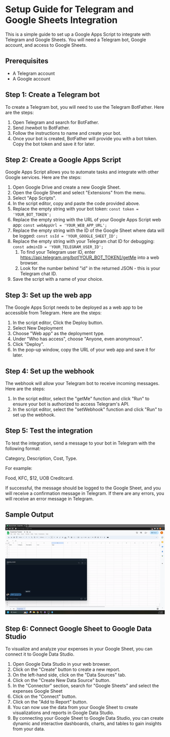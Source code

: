 # Setup Guide for Telegram and Google Sheets Integration
This is a simple guide to set up a Google Apps Script to integrate with Telegram and Google Sheets. You will need a Telegram bot, Google account, and access to Google Sheets.

## Prerequisites
- A Telegram account
- A Google account

## Step 1: Create a Telegram bot
To create a Telegram bot, you will need to use the Telegram BotFather. Here are the steps:

1. Open Telegram and search for BotFather.
2. Send /newbot to BotFather.
3. Follow the instructions to name and create your bot.
4. Once your bot is created, BotFather will provide you with a bot token. Copy the bot token and save it for later.

## Step 2: Create a Google Apps Script
Google Apps Script allows you to automate tasks and integrate with other Google services. Here are the steps:

1. Open Google Drive and create a new Google Sheet.
2. Open the Google Sheet and select "Extensions" from the menu.
3. Select "App Scripts".
4. In the script editor, copy and paste the code provided above.
5. Replace the empty string with your bot token:  `const token = 'YOUR_BOT_TOKEN';`
6. Replace the empty string with the URL of your Google Apps Script web app: `const webAppUrl = 'YOUR_WEB_APP_URL';`
7. Replace the empty string with the ID of the Google Sheet where data will be logged: `const ssId = 'YOUR_GOOGLE_SHEET_ID';`
8. Replace the empty string with your Telegram chat ID for debugging: `const adminID = 'YOUR_TELEGRAM_USER_ID';`
   1. To find your Telegram user ID, enter https://api.telegram.org/bot[YOUR_BOT_TOKEN]/getMe into a web browser.
   2. Look for the number behind "id" in the returned JSON - this is your Telegram chat ID.
9. Save the script with a name of your choice.

## Step 3: Set up the web app
The Google Apps Script needs to be deployed as a web app to be accessible from Telegram. Here are the steps:

1. In the script editor, Click the Deploy button.
2. Select  New Deployment
3. Choose "Web app" as the deployment type.
4. Under "Who has access", choose "Anyone, even anonymous".
5. Click "Deploy".
6. In the pop-up window, copy the URL of your web app and save it for later.

## Step 4: Set up the webhook
The webhook will allow your Telegram bot to receive incoming messages. Here are the steps:

1. In the script editor, select the "getMe" function and click "Run" to ensure your bot is authorized to access Telegram's API.
2. In the script editor, select the "setWebhook" function and click "Run" to set up the webhook.

## Step 5: Test the integration
To test the integration, send a message to your bot in Telegram with the following format:

Category, Description, Cost, Type.

For example:

Food, KFC, $12, UOB Creditcard.

If successful, the message should be logged to the Google Sheet, and you will receive a confirmation message in Telegram. If there are any errors, you will receive an error message in Telegram.

## Sample Output

![Gif](/assets/result.gif)

## Step 6: Connect Google Sheet to Google Data Studio
To visualize and analyze your expenses in your Google Sheet, you can connect it to Google Data Studio.

1. Open Google Data Studio in your web browser.
2. Click on the "Create" button to create a new report.
3. On the left-hand side, click on the "Data Sources" tab.
4. Click on the "Create New Data Source" button.
5. In the "Connector" section, search for "Google Sheets" and select the expenses Google Sheet
6. Click on the "Connect" button.
7. Click on the "Add to Report" button.
8. You can now use the data from your Google Sheet to create visualizations and reports in Google Data Studio.
9. By connecting your Google Sheet to Google Data Studio, you can create dynamic and interactive dashboards, charts, and tables to gain insights from your data.

